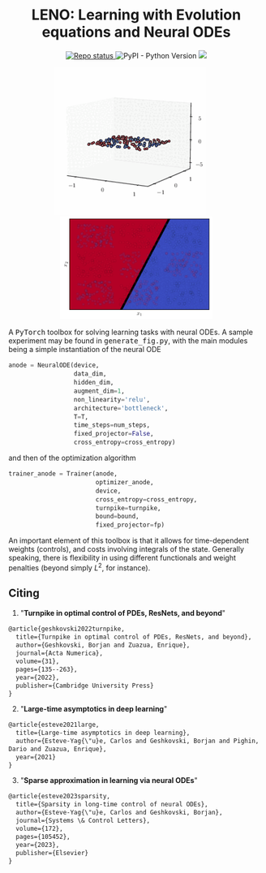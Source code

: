 <!-- Title -->
<h1 align="center">
  LENO: Learning with Evolution equations and Neural ODEs
</h1>

<!-- Information badges -->
<p align="center">
  <a href="https://www.repostatus.org/#concept">
    <img alt="Repo status" src="https://www.repostatus.org/badges/latest/concept.svg" />
  </a>
  <img alt="PyPI - Python Version" src="https://img.shields.io/pypi/pyversions/dedalus">
  <a href="https://doi.org/10.1017/S0962492922000046">
  <img src="https://zenodo.org/badge/DOI/10.1017/S0962492922000046.svg">
  </a>
</p>

<p align="center">
  <img src="videos/traj.gif" alt="animated" width="300"/>
  &nbsp;
  &nbsp;
  &nbsp;
  <img src="videos/gen.gif" alt="animated" width="300"/>
</p>

A <tt>PyTorch</tt> toolbox for solving learning tasks with neural ODEs. A sample experiment may be found in <tt>generate_fig.py</tt>, with the main modules being a simple instantiation of the neural ODE

```python
anode = NeuralODE(device, 
                  data_dim, 
                  hidden_dim, 
                  augment_dim=1, 
                  non_linearity='relu',
                  architecture='bottleneck', 
                  T=T, 
                  time_steps=num_steps, 
                  fixed_projector=False, 
                  cross_entropy=cross_entropy)
```
and then of the optimization algorithm

```python
trainer_anode = Trainer(anode, 
                        optimizer_anode, 
                        device, 
                        cross_entropy=cross_entropy, 
                        turnpike=turnpike,
                        bound=bound, 
                        fixed_projector=fp)
```

An important element of this toolbox is that it allows for time-dependent weights (controls), and costs involving integrals of the state. Generally speaking, there is flexibility in using different functionals and weight penalties (beyond simply $L^2$, for instance).

## Citing 

1. "**Turnpike in optimal control of PDEs, ResNets, and beyond**"

```
@article{geshkovski2022turnpike,
  title={Turnpike in optimal control of PDEs, ResNets, and beyond},
  author={Geshkovski, Borjan and Zuazua, Enrique},
  journal={Acta Numerica},
  volume={31},
  pages={135--263},
  year={2022},
  publisher={Cambridge University Press}
}
```

2. "**Large-time asymptotics in deep learning**"

```
@article{esteve2021large,
  title={Large-time asymptotics in deep learning},
  author={Esteve-Yag{\"u}e, Carlos and Geshkovski, Borjan and Pighin, Dario and Zuazua, Enrique},
  year={2021}
}
```

3. "**Sparse approximation in learning via neural ODEs**"

```
@article{esteve2023sparsity,
  title={Sparsity in long-time control of neural ODEs},
  author={Esteve-Yag{\"u}e, Carlos and Geshkovski, Borjan},
  journal={Systems \& Control Letters},
  volume={172},
  pages={105452},
  year={2023},
  publisher={Elsevier}
}
```

<!-- ## Improvements

The toolbox can be improved by further adding the following functionalities: 
- Weight clipping for bottleneck architectures to ensure $L^1$ and $L^\infty$ constraints.
- Time-dependent weights for non-uniform time-stepping. -->
